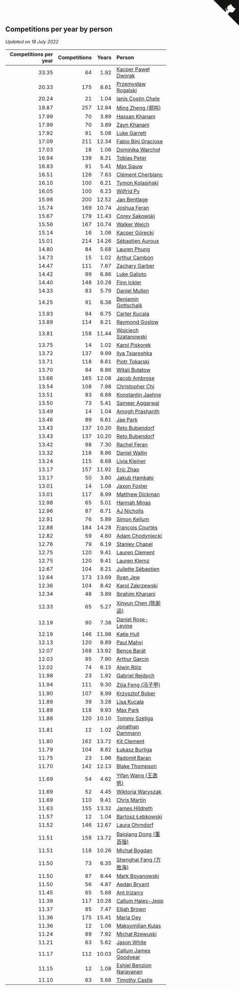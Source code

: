 ## Competitions per year by person

*Updated on 18 July 2022*

| Competitions per year | Competitions | Years | Person |
| ---: | ---: | ---: | :--- |
| 33.35 | 64 | 1.92 | [Kacper Paweł Dworak](https://www.worldcubeassociation.org/persons/2020DWOR01) |
| 20.33 | 175 | 8.61 | [Przemysław Rogalski](https://www.worldcubeassociation.org/persons/2013ROGA02) |
| 20.24 | 21 | 1.04 | [Ianis Costin Chele](https://www.worldcubeassociation.org/persons/2021CHEL01) |
| 19.87 | 257 | 12.94 | [Ming Zheng (郑鸣)](https://www.worldcubeassociation.org/persons/2009ZHEN11) |
| 17.99 | 70 | 3.89 | [Hassan Khanani](https://www.worldcubeassociation.org/persons/2018KHAN26) |
| 17.99 | 70 | 3.89 | [Zayn Khanani](https://www.worldcubeassociation.org/persons/2018KHAN28) |
| 17.92 | 91 | 5.08 | [Luke Garrett](https://www.worldcubeassociation.org/persons/2017GARR05) |
| 17.09 | 211 | 12.34 | [Fabio Bini Graciose](https://www.worldcubeassociation.org/persons/2010GRAC02) |
| 17.03 | 18 | 1.06 | [Dominika Warchoł](https://www.worldcubeassociation.org/persons/2021WARC01) |
| 16.94 | 139 | 8.21 | [Tobias Peter](https://www.worldcubeassociation.org/persons/2014PETE03) |
| 16.83 | 91 | 5.41 | [Max Siauw](https://www.worldcubeassociation.org/persons/2017SIAU02) |
| 16.51 | 126 | 7.63 | [Clément Cherblanc](https://www.worldcubeassociation.org/persons/2014CHER05) |
| 16.10 | 100 | 6.21 | [Tymon Kolasiński](https://www.worldcubeassociation.org/persons/2016KOLA02) |
| 16.05 | 100 | 6.23 | [Wilfrid Py](https://www.worldcubeassociation.org/persons/2016PYWI01) |
| 15.98 | 200 | 12.52 | [Jan Bentlage](https://www.worldcubeassociation.org/persons/2010BENT01) |
| 15.74 | 169 | 10.74 | [Joshua Feran](https://www.worldcubeassociation.org/persons/2011FERA01) |
| 15.67 | 179 | 11.43 | [Corey Sakowski](https://www.worldcubeassociation.org/persons/2011SAKO01) |
| 15.56 | 167 | 10.74 | [Walker Welch](https://www.worldcubeassociation.org/persons/2011WELC01) |
| 15.14 | 16 | 1.06 | [Kacper Górecki](https://www.worldcubeassociation.org/persons/2021GORE01) |
| 15.01 | 214 | 14.26 | [Sébastien Auroux](https://www.worldcubeassociation.org/persons/2008AURO01) |
| 14.80 | 84 | 5.68 | [Lauren Phung](https://www.worldcubeassociation.org/persons/2016PHUN02) |
| 14.73 | 15 | 1.02 | [Arthur Cambon](https://www.worldcubeassociation.org/persons/2021CAMB01) |
| 14.47 | 111 | 7.67 | [Zachary Garber](https://www.worldcubeassociation.org/persons/2014GARB01) |
| 14.42 | 99 | 6.86 | [Luke Galioto](https://www.worldcubeassociation.org/persons/2015GALI02) |
| 14.40 | 148 | 10.28 | [Finn Ickler](https://www.worldcubeassociation.org/persons/2012ICKL01) |
| 14.33 | 83 | 5.79 | [Daniel Mullen](https://www.worldcubeassociation.org/persons/2016MULL04) |
| 14.25 | 91 | 6.38 | [Benjamin Gottschalk](https://www.worldcubeassociation.org/persons/2016GOTT01) |
| 13.93 | 94 | 6.75 | [Carter Kucala](https://www.worldcubeassociation.org/persons/2015KUCA01) |
| 13.89 | 114 | 8.21 | [Raymond Goslow](https://www.worldcubeassociation.org/persons/2014GOSL01) |
| 13.81 | 158 | 11.44 | [Wojciech Szatanowski](https://www.worldcubeassociation.org/persons/2011SZAT01) |
| 13.75 | 14 | 1.02 | [Karol Piskorek](https://www.worldcubeassociation.org/persons/2021PISK01) |
| 13.72 | 137 | 9.99 | [Ilya Tsiareshka](https://www.worldcubeassociation.org/persons/2012TERE01) |
| 13.71 | 118 | 8.61 | [Piotr Tokarski](https://www.worldcubeassociation.org/persons/2013TOKA01) |
| 13.70 | 94 | 6.86 | [Witali Bułatow](https://www.worldcubeassociation.org/persons/2015BUAT01) |
| 13.66 | 165 | 12.08 | [Jacob Ambrose](https://www.worldcubeassociation.org/persons/2010AMBR01) |
| 13.54 | 108 | 7.98 | [Christopher Chi](https://www.worldcubeassociation.org/persons/2014CHIC01) |
| 13.51 | 93 | 6.88 | [Konstantin Jaehne](https://www.worldcubeassociation.org/persons/2015JAEH01) |
| 13.50 | 73 | 5.41 | [Sameer Aggarwal](https://www.worldcubeassociation.org/persons/2017AGGA01) |
| 13.49 | 14 | 1.04 | [Amogh Prashanth](https://www.worldcubeassociation.org/persons/2021PRAS01) |
| 13.46 | 89 | 6.61 | [Jae Park](https://www.worldcubeassociation.org/persons/2015PARK24) |
| 13.43 | 137 | 10.20 | [Reto Bubendorf](https://www.worldcubeassociation.org/persons/2012BUBE01) |
| 13.43 | 137 | 10.20 | [Reto Bubendorf](https://www.worldcubeassociation.org/persons/2012BUBE01) |
| 13.42 | 98 | 7.30 | [Rachel Feran](https://www.worldcubeassociation.org/persons/2015FERA01) |
| 13.32 | 118 | 8.86 | [Daniel Wallin](https://www.worldcubeassociation.org/persons/2013WALL03) |
| 13.24 | 115 | 8.68 | [Livia Kleiner](https://www.worldcubeassociation.org/persons/2013KLEI03) |
| 13.17 | 157 | 11.92 | [Eric Zhao](https://www.worldcubeassociation.org/persons/2010ZHAO19) |
| 13.17 | 50 | 3.80 | [Jakub Hamkało](https://www.worldcubeassociation.org/persons/2018HAMK01) |
| 13.01 | 14 | 1.08 | [Jaxon Foster](https://www.worldcubeassociation.org/persons/2021FOST01) |
| 13.01 | 117 | 8.99 | [Matthew Dickman](https://www.worldcubeassociation.org/persons/2013DICK01) |
| 12.98 | 65 | 5.01 | [Hannah Minas](https://www.worldcubeassociation.org/persons/2017MINA04) |
| 12.96 | 87 | 6.71 | [AJ Nicholls](https://www.worldcubeassociation.org/persons/2015NICH04) |
| 12.91 | 76 | 5.89 | [Simon Kellum](https://www.worldcubeassociation.org/persons/2016KELL12) |
| 12.88 | 184 | 14.28 | [François Courtès](https://www.worldcubeassociation.org/persons/2008COUR01) |
| 12.82 | 59 | 4.60 | [Adam Chodyniecki](https://www.worldcubeassociation.org/persons/2017CHOD02) |
| 12.76 | 79 | 6.19 | [Stanley Chapel](https://www.worldcubeassociation.org/persons/2016CHAP04) |
| 12.75 | 120 | 9.41 | [Lauren Clement](https://www.worldcubeassociation.org/persons/2013KLEM01) |
| 12.75 | 120 | 9.41 | [Lauren Klemz](https://www.worldcubeassociation.org/persons/2013KLEM01) |
| 12.67 | 104 | 8.21 | [Juliette Sébastien](https://www.worldcubeassociation.org/persons/2014SEBA01) |
| 12.64 | 173 | 13.69 | [Ryan Jew](https://www.worldcubeassociation.org/persons/2008JEWR01) |
| 12.36 | 104 | 8.42 | [Karol Zakrzewski](https://www.worldcubeassociation.org/persons/2014ZAKR01) |
| 12.34 | 48 | 3.89 | [Ibrahim Khanani](https://www.worldcubeassociation.org/persons/2018KHAN27) |
| 12.33 | 65 | 5.27 | [Xinyun Chen (陈新运)](https://www.worldcubeassociation.org/persons/2017CHEN36) |
| 12.19 | 90 | 7.38 | [Daniel Rose-Levine](https://www.worldcubeassociation.org/persons/2015ROSE01) |
| 12.19 | 146 | 11.98 | [Katie Hull](https://www.worldcubeassociation.org/persons/2010HULL01) |
| 12.13 | 120 | 9.89 | [Paul Mahvi](https://www.worldcubeassociation.org/persons/2012MAHV01) |
| 12.07 | 168 | 13.92 | [Bence Barát](https://www.worldcubeassociation.org/persons/2008BARA01) |
| 12.03 | 95 | 7.90 | [Arthur Garcin](https://www.worldcubeassociation.org/persons/2014GARC27) |
| 12.02 | 74 | 6.15 | [Alwin Rölz](https://www.worldcubeassociation.org/persons/2016ROLZ01) |
| 11.98 | 23 | 1.92 | [Gabriel Rejdych](https://www.worldcubeassociation.org/persons/2020REJD01) |
| 11.94 | 111 | 9.30 | [Zijia Feng (冯子甲)](https://www.worldcubeassociation.org/persons/2013FENG02) |
| 11.90 | 107 | 8.99 | [Krzysztof Bober](https://www.worldcubeassociation.org/persons/2013BOBE01) |
| 11.89 | 39 | 3.28 | [Lisa Kucala](https://www.worldcubeassociation.org/persons/2019KUCA01) |
| 11.88 | 118 | 9.93 | [Max Park](https://www.worldcubeassociation.org/persons/2012PARK03) |
| 11.88 | 120 | 10.10 | [Tommy Szeliga](https://www.worldcubeassociation.org/persons/2012SZEL01) |
| 11.81 | 12 | 1.02 | [Jonathan Dammann](https://www.worldcubeassociation.org/persons/2021DAMM01) |
| 11.80 | 162 | 13.72 | [Kit Clement](https://www.worldcubeassociation.org/persons/2008CLEM01) |
| 11.79 | 104 | 8.82 | [Łukasz Burliga](https://www.worldcubeassociation.org/persons/2013BURL01) |
| 11.75 | 23 | 1.96 | [Radomił Baran](https://www.worldcubeassociation.org/persons/2020BARA02) |
| 11.70 | 142 | 12.13 | [Blake Thompson](https://www.worldcubeassociation.org/persons/2010THOM03) |
| 11.69 | 54 | 4.62 | [Yifan Wang (王逸帆)](https://www.worldcubeassociation.org/persons/2017WANY29) |
| 11.69 | 52 | 4.45 | [Wiktoria Waryszak](https://www.worldcubeassociation.org/persons/2018WARY01) |
| 11.69 | 110 | 9.41 | [Chris Martin](https://www.worldcubeassociation.org/persons/2013MART03) |
| 11.63 | 155 | 13.32 | [James Hildreth](https://www.worldcubeassociation.org/persons/2009HILD01) |
| 11.57 | 12 | 1.04 | [Bartosz Łebkowski](https://www.worldcubeassociation.org/persons/2021LEBK01) |
| 11.52 | 146 | 12.67 | [Laura Ohrndorf](https://www.worldcubeassociation.org/persons/2009OHRN01) |
| 11.51 | 158 | 13.72 | [Baiqiang Dong (董百强)](https://www.worldcubeassociation.org/persons/2008DONG06) |
| 11.51 | 118 | 10.26 | [Michał Bogdan](https://www.worldcubeassociation.org/persons/2012BOGD01) |
| 11.50 | 73 | 6.35 | [Shenghai Fang (方胜海)](https://www.worldcubeassociation.org/persons/2016FANG01) |
| 11.50 | 97 | 8.44 | [Mark Boyanowski](https://www.worldcubeassociation.org/persons/2014BOYA01) |
| 11.50 | 56 | 4.87 | [Aedan Bryant](https://www.worldcubeassociation.org/persons/2017BRYA06) |
| 11.45 | 65 | 5.68 | [Ant Irizarry](https://www.worldcubeassociation.org/persons/2016IRIZ02) |
| 11.39 | 117 | 10.28 | [Callum Hales-Jepp](https://www.worldcubeassociation.org/persons/2012HALE01) |
| 11.37 | 85 | 7.47 | [Elijah Brown](https://www.worldcubeassociation.org/persons/2015BROW03) |
| 11.36 | 175 | 15.41 | [Maria Oey](https://www.worldcubeassociation.org/persons/2007OEYM01) |
| 11.36 | 12 | 1.06 | [Maksymilian Kulas](https://www.worldcubeassociation.org/persons/2021KULA02) |
| 11.24 | 89 | 7.92 | [Michał Rzewuski](https://www.worldcubeassociation.org/persons/2014RZEW01) |
| 11.21 | 63 | 5.62 | [Jason White](https://www.worldcubeassociation.org/persons/2016WHIT16) |
| 11.17 | 112 | 10.03 | [Callum James Goodyear](https://www.worldcubeassociation.org/persons/2012GOOD02) |
| 11.15 | 12 | 1.08 | [Eshiel Benzion Narayanan](https://www.worldcubeassociation.org/persons/2021NARA03) |
| 11.10 | 63 | 5.68 | [Timothy Castle](https://www.worldcubeassociation.org/persons/2016CAST48) |


<a href="https://github.com/JustinTimeCuber/wca_statistics" class="github-corner" aria-label="View source on Github"><svg width="80" height="80" viewBox="0 0 250 250" style="fill:#151513; color:#fff; position: absolute; top: 0; border: 0; right: 0;" aria-hidden="true"><path d="M0,0 L115,115 L130,115 L142,142 L250,250 L250,0 Z"></path><path d="M128.3,109.0 C113.8,99.7 119.0,89.6 119.0,89.6 C122.0,82.7 120.5,78.6 120.5,78.6 C119.2,72.0 123.4,76.3 123.4,76.3 C127.3,80.9 125.5,87.3 125.5,87.3 C122.9,97.6 130.6,101.9 134.4,103.2" fill="currentColor" style="transform-origin: 130px 106px;" class="octo-arm"></path><path d="M115.0,115.0 C114.9,115.1 118.7,116.5 119.8,115.4 L133.7,101.6 C136.9,99.2 139.9,98.4 142.2,98.6 C133.8,88.0 127.5,74.4 143.8,58.0 C148.5,53.4 154.0,51.2 159.7,51.0 C160.3,49.4 163.2,43.6 171.4,40.1 C171.4,40.1 176.1,42.5 178.8,56.2 C183.1,58.6 187.2,61.8 190.9,65.4 C194.5,69.0 197.7,73.2 200.1,77.6 C213.8,80.2 216.3,84.9 216.3,84.9 C212.7,93.1 206.9,96.0 205.4,96.6 C205.1,102.4 203.0,107.8 198.3,112.5 C181.9,128.9 168.3,122.5 157.7,114.1 C157.9,116.9 156.7,120.9 152.7,124.9 L141.0,136.5 C139.8,137.7 141.6,141.9 141.8,141.8 Z" fill="currentColor" class="octo-body"></path></svg></a><style>.github-corner:hover .octo-arm{animation:octocat-wave 560ms ease-in-out}@keyframes octocat-wave{0%,100%{transform:rotate(0)}20%,60%{transform:rotate(-25deg)}40%,80%{transform:rotate(10deg)}}@media (max-width:500px){.github-corner:hover .octo-arm{animation:none}.github-corner .octo-arm{animation:octocat-wave 560ms ease-in-out}}</style>

